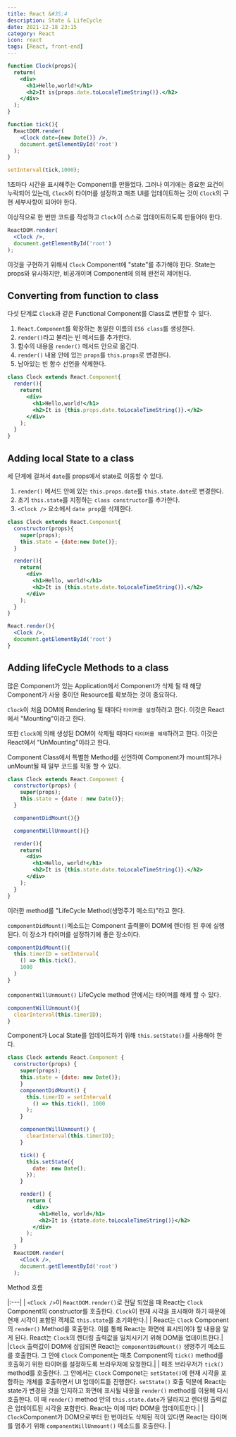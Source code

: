```yaml
---
title: React &#35;4
description: State & LifeCycle
date: 2021-12-18 23:15
category: React
icon: react
tags: [React, front-end]
---
```

```jsx
function Clock(props){
  return(
    <div>
      <h1>Hello,world!</h1>
      <h2>It is{props.date.toLocaleTimeString()}.</h2>
    </div>
  );
}

function tick(){
  ReactDOM.render(
    <Clock date={new Date()} />,
    document.getElementById('root')
  );
}

setInterval(tick,1000);
```

1초마다 시간을 표시해주는 Component를 만들었다. 그러나 여기에는 중요한 요건이 누락되어 있는데, `Clock`이 타이머를 설정하고 매초 UI를 업데이트하는 것이 `Clock`의 구현 세부사항이 되어야 한다.

이상적으로 한 번만 코드를 작성하고 `Clock`이 스스로 업데이트하도록 만들어야 한다.

```jsx
ReactDOM.render(
  <Clock />,
  document.getElementById('root')
);
```

이것을 구현하기 위해서 `Clock` Component에 "state"를 추가해야 한다. State는 props와 유사하지만, 비공개이며 Component에 의해 완전히 제어된다.

## Converting from function to class

다섯 단계로 `Clock`과 같은 Functional Component를 Class로 변환할 수 있다.

1. `React.Component`를 확장하는 동일한 이름의 `ES6 class`를 생성한다.
2. `render()`라고 불리는 빈 메서드를 추가한다.
3. 함수의 내용을 `render()` 메서드 안으로 옮긴다.
4. `render()` 내용 안에 있는 `props`를 `this.props`로 변경한다.
5. 남아있는 빈 함수 선언을 삭제한다.

```jsx
class Clock extends React.Component{
  render(){
    return(
      <div>
        <h1>Hello,world!</h1>
        <h2>It is {this.props.date.toLocaleTimeString()}.</h2>
      </div>
    );
  }
}
```

## Adding local State to a class

세 단계에 걸쳐서 `date`를 props에서 state로 이동할 수 있다.

1. `render()` 메서드 안에 있는 `this.props.date`를 `this.state.date`로 변경한다.
2. 초기 `this.state`를 지정하는 `class constructor`를 추가한다.
3. `<Clock />` 요소에서 `date prop`을 삭제한다.

```jsx
class Clock extends React.Component{
  constructor(props){
    super(props);
    this.state = {date:new Date()};
  }

  render(){
    return(
      <div>
        <h1>Hello, world!</h1> 
        <h2>It is {this.state.date.toLocaleTimeString()}.</h2>
      </div>
    );
  }
}

React.render(){
  <Clock />,
  document.getElementById('root')
}
```

## Adding lifeCycle Methods to a class

많은 Component가 있는 Application에서 Component가 삭제 될 때 해당 Component가 사용 중이던 Resource를 확보하는 것이 중요하다.

`Clock`이 처음 DOM에 Rendering 될 때마다 `타이머를 설정`하려고 한다. 이것은 React에서 "Mounting"이라고 한다.

또한 `Clock`에 의해 생성된 DOM이 삭제될 때마다 `타이머를 해제`하려고 한다. 이것은 React에서 "UnMounting"이라고 한다.

Component Class에서 특별한 Method를 선언하여 Component가 mount되거나 unMount될 때 일부 코드를 작동 할 수 있다.

```jsx
class Clock extends React.Component {
  constructor(props) {
    super(props);
    this.state = {date : new Date()};
  }

  componentDidMount(){}

  componentWillUnmount(){}

  render(){
    return(
      <div>
        <h1>Hello, world!</h1>
        <h2>It is {this.state.date.toLocaleTimeString()}.</h2>
      </div>
    );
  }
}
```

이러한 method를 "LifeCycle Method(생명주기 메소드)"라고 한다.

`componentDidMount()`메소드는 Component 출력물이 DOM에 렌더링 된 후에 실행된다. 이 장소가 타이머를 설정하기에 좋은 장소이다.

```jsx
componentDidMount(){
  this.timerID = setInterval(
    () => this.tick(),
    1000
  )
}
```

`componentWillUnmount()` LifeCycle method 안에서는 타이머를 해제 할 수 있다.

```jsx
componentWillUnmount(){
  clearInterval(this.timerID);
}
```

Component가 Local State를 업데이트하기 위해 `this.setState()`를 사용해야 한다.

```jsx
class Clock extends React.Component {
  constructor(props) {
    super(props);
    this.state = {date: new Date()};
    }
    componentDidMount() {
      this.timerID = setInterval(
        () => this.tick(), 1000
      );
    }

    componentWillUnmount() {
      clearInterval(this.timerID);
    }

    tick() {
      this.setState({
        date: new Date();
      });
    }

    render() {
      return (
        <div>
          <h1>Hello, world</h1>
          <h2>It is {state.date.toLocaleTimeString()}</h2>
        </div>
      );
    }
  }
  ReactDOM.render(
    <Clock />,
    document.getElementById('root')
  );
```

Method 흐름


|:---|
| `<Clock />`이 `ReactDOM.render()`로 전달 되었을 때 React는 `Clock` Component의 constructor를 호출한다. `Clock`이 현재 시각을 표시해야 하기 때문에 현재 시각이 포함된 객체로 `this.state`를 초기화한다.|
| React는 `Clock` Component의 `render()` Method를 호출한다. 이를 통해 React는 화면에 표시되어야 할 내용을 알게 된다. React는 `Clock`의 렌더링 출력값을 일치시키기 위해 DOM을 업데이트한다.|
|`Clock` 출력값이 DOM에 삽입되면 React는 `componentDidMount()` 생명주기 메소드를 호출한다. 그 안에 `Clock` Component는 매초 Component의 `tick()` method를 호출하기 위한 타이머를 설정하도록 브라우저에 요청한다.|
| 매초 브라우저가 `tick()` method를 호출한다. 그 안에서는 `Clock` Componet는 `setState()`에 현재 시각을 포함하는 개체를 호출하면서 UI 업데이트틑 진행한다. `setState()` 호출 덕분에 React는 state가 변경된 것을 인지하고 화면에 표시될 내용을 `render()` method를 이용해 다시 호출한다. 이 때 `render()` method 안의 `this.state.date`가 달라지고 렌더링 출력값은 업데이트된 시각을 포함한다. React는 이에 따라 DOM을 업데이트한다.|
| `Clock`Component가 DOM으로부터 한 번이라도 삭제된 적이 있다면 React는 타이머를 멈추기 위해 `componentWillUnmount()` 메소드를 호출한다. |












